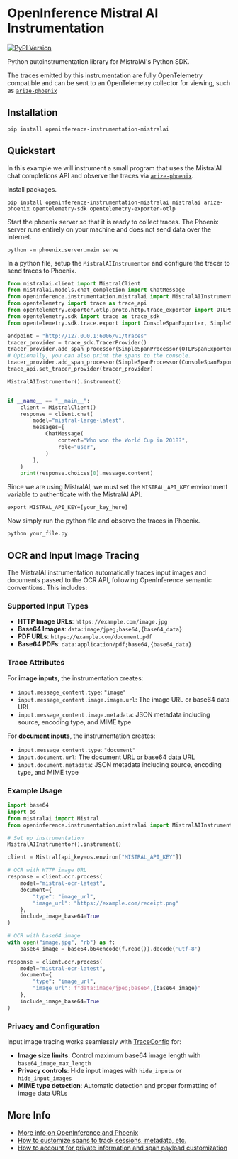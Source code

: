 # OpenInference Mistral AI Instrumentation
[![PyPI Version](https://img.shields.io/pypi/v/openinference-instrumentation-mistralai.svg)](https://pypi.python.org/pypi/openinference-instrumentation-mistralai) 

Python autoinstrumentation library for MistralAI's Python SDK.

The traces emitted by this instrumentation are fully OpenTelemetry compatible and can be sent to an OpenTelemetry collector for viewing, such as [`arize-phoenix`](https://github.com/Arize-ai/phoenix)

## Installation

```shell
pip install openinference-instrumentation-mistralai
```

## Quickstart

In this example we will instrument a small program that uses the MistralAI chat completions API and observe the traces via [`arize-phoenix`](https://github.com/Arize-ai/phoenix).

Install packages.

```shell
pip install openinference-instrumentation-mistralai mistralai arize-phoenix opentelemetry-sdk opentelemetry-exporter-otlp
```

Start the phoenix server so that it is ready to collect traces.
The Phoenix server runs entirely on your machine and does not send data over the internet.

```shell
python -m phoenix.server.main serve
```

In a python file, setup the `MistralAIInstrumentor` and configure the tracer to send traces to Phoenix.

```python
from mistralai.client import MistralClient
from mistralai.models.chat_completion import ChatMessage
from openinference.instrumentation.mistralai import MistralAIInstrumentor
from opentelemetry import trace as trace_api
from opentelemetry.exporter.otlp.proto.http.trace_exporter import OTLPSpanExporter
from opentelemetry.sdk import trace as trace_sdk
from opentelemetry.sdk.trace.export import ConsoleSpanExporter, SimpleSpanProcessor

endpoint = "http://127.0.0.1:6006/v1/traces"
tracer_provider = trace_sdk.TracerProvider()
tracer_provider.add_span_processor(SimpleSpanProcessor(OTLPSpanExporter(endpoint)))
# Optionally, you can also print the spans to the console.
tracer_provider.add_span_processor(SimpleSpanProcessor(ConsoleSpanExporter()))
trace_api.set_tracer_provider(tracer_provider)

MistralAIInstrumentor().instrument()


if __name__ == "__main__":
    client = MistralClient()
    response = client.chat(
        model="mistral-large-latest",
        messages=[
            ChatMessage(
                content="Who won the World Cup in 2018?",
                role="user",
            )
        ],
    )
    print(response.choices[0].message.content)

```

Since we are using MistralAI, we must set the `MISTRAL_API_KEY` environment variable to authenticate with the MistralAI API.

```shell
export MISTRAL_API_KEY=[your_key_here]
```

Now simply run the python file and observe the traces in Phoenix.

```shell
python your_file.py
```

## OCR and Input Image Tracing

The MistralAI instrumentation automatically traces input images and documents passed to the OCR API, following OpenInference semantic conventions. This includes:

### Supported Input Types

- **HTTP Image URLs**: `https://example.com/image.jpg`
- **Base64 Images**: `data:image/jpeg;base64,{base64_data}`  
- **PDF URLs**: `https://example.com/document.pdf`
- **Base64 PDFs**: `data:application/pdf;base64,{base64_data}`

### Trace Attributes

For **image inputs**, the instrumentation creates:
- `input.message_content.type`: `"image"`
- `input.message_content.image.image.url`: The image URL or base64 data URL
- `input.message_content.image.metadata`: JSON metadata including source, encoding type, and MIME type

For **document inputs**, the instrumentation creates:
- `input.message_content.type`: `"document"`  
- `input.document.url`: The document URL or base64 data URL
- `input.document.metadata`: JSON metadata including source, encoding type, and MIME type

### Example Usage

```python
import base64
import os
from mistralai import Mistral
from openinference.instrumentation.mistralai import MistralAIInstrumentor

# Set up instrumentation
MistralAIInstrumentor().instrument()

client = Mistral(api_key=os.environ["MISTRAL_API_KEY"])

# OCR with HTTP image URL
response = client.ocr.process(
    model="mistral-ocr-latest",
    document={
        "type": "image_url",
        "image_url": "https://example.com/receipt.png"
    },
    include_image_base64=True
)

# OCR with base64 image  
with open("image.jpg", "rb") as f:
    base64_image = base64.b64encode(f.read()).decode('utf-8')

response = client.ocr.process(
    model="mistral-ocr-latest", 
    document={
        "type": "image_url",
        "image_url": f"data:image/jpeg;base64,{base64_image}"
    },
    include_image_base64=True
)
```

### Privacy and Configuration

Input image tracing works seamlessly with [TraceConfig](https://github.com/Arize-ai/openinference/tree/main/python/openinference-instrumentation#tracing-configuration) for:

- **Image size limits**: Control maximum base64 image length with `base64_image_max_length`
- **Privacy controls**: Hide input images with `hide_inputs` or `hide_input_images`
- **MIME type detection**: Automatic detection and proper formatting of image data URLs

## More Info

* [More info on OpenInference and Phoenix](https://docs.arize.com/phoenix)
* [How to customize spans to track sessions, metadata, etc.](https://github.com/Arize-ai/openinference/tree/main/python/openinference-instrumentation#customizing-spans)
* [How to account for private information and span payload customization](https://github.com/Arize-ai/openinference/tree/main/python/openinference-instrumentation#tracing-configuration)
